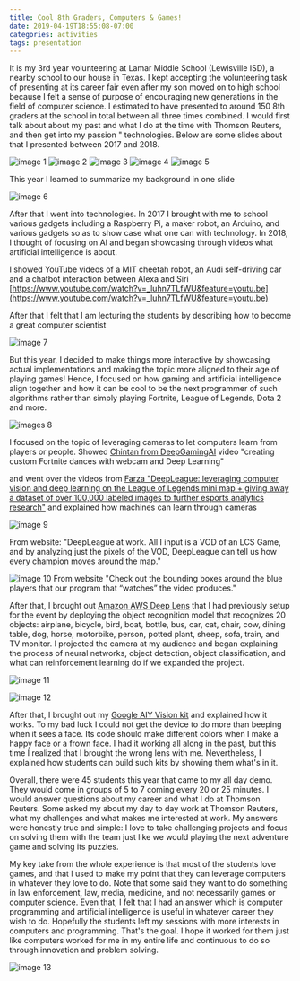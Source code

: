 ```yaml
---
title: Cool 8th Graders, Computers & Games!
date: 2019-04-19T18:55:08-07:00
categories: activities
tags: presentation 
---
```

It is my 3rd year volunteering at Lamar Middle School (Lewisville ISD), a nearby school to our house in Texas. I kept accepting the volunteering task of presenting at its career fair even after my son moved on to high school because I felt a sense of purpose of encouraging new generations in the field of computer science. I estimated to have presented to around 150 8th graders at the school in total between all three times combined. I would first talk about about my past and what I do at the time with Thomson Reuters, and then get into my passion " technologies. Below are some slides about that I presented between 2017 and 2018.

![image 1](/assets/images/events/Screenshot-2019-04-19-12.54.50.png)
![image 2](/assets/images/events/Screenshot-2019-04-19-12.59.16.png)
![image 3](/assets/images/events/Screenshot-2019-04-19-12.59.56.png)
![image 4](/assets/images/events/Screenshot-2019-04-19-13.00.28.png)
![image 5](/assets/images/events/Screenshot-2019-04-19-13.00.58.png)

This year I learned to summarize my background in one slide

![image 6](/assets/images/events/Screenshot-2019-04-19-13.02.43.png)

After that I went into technologies. In 2017 I brought with me to school various gadgets including a Raspberry Pi, a maker robot, an Arduino, and various gadgets so as to show case what one can with technology. In 2018, I thought of focusing on AI and began showcasing through videos what artificial intelligence is about.

I showed YouTube videos of a MIT cheetah robot, an Audi self-driving car and a chatbot interaction between Alexa and Siri  
[https://www.youtube.com/watch?v=_luhn7TLfWU&feature=youtu.be](https://www.youtube.com/watch?v=_luhn7TLfWU&feature=youtu.be)

After that I felt that I am lecturing the students by describing how to become a great computer scientist

![image 7](/assets/images/events/Screenshot-2019-04-19-13.13.37.png)

But this year, I decided to make things more interactive by showcasing actual implementations and making the topic more aligned to their age of playing games! Hence, I focused on how gaming and artificial intelligence align together and how it can be cool to be the next programmer of such algorithms rather than simply playing Fortnite, League of Legends, Dota 2 and more.

![images 8](/assets/images/events/Screenshot-2019-04-19-13.20.11.png)

I focused on the topic of leveraging cameras to let computers learn from players or people. Showed [Chintan from DeepGamingAI](https://www.youtube.com/channel/UC9SGmPojEEvMwqUAufUubrQ) video "creating custom Fortnite dances with webcam and Deep Learning"

and went over the videos from [Farza "DeepLeague: leveraging computer vision and deep learning on the League of Legends mini map + giving away a dataset of over 100,000 labeled images to further esports analytics research"](https://medium.com/@farzatv/deepleague-leveraging-computer-vision-and-deep-learning-on-the-league-of-legends-mini-map-giving-d275fd17c4e0) and explained how machines can learn through cameras

![image 9](/assets/images/events/12JoRTb2sr-2xz1FYM20iAg.gif)

From website: "DeepLeague at work. All I input is a VOD of an LCS Game, and by analyzing just the pixels of the VOD, DeepLeague can tell us how every champion moves around the map."

![image 10](/assets/images/events/14HpfdlJo0ZVDWNWP5A2mBg.gif)
From website "Check out the bounding boxes around the blue players that our program that “watches” the video produces."

After that, I brought out [Amazon AWS Deep Lens](https://aws.amazon.com/deeplens/) that I had previously setup for the event by deploying the object recognition model that recognizes 20 objects: airplane, bicycle, bird, boat, bottle, bus, car, cat, chair, cow, dining table, dog, horse, motorbike, person, potted plant, sheep, sofa, train, and TV monitor. I projected the camera at my audience and began explaining the process of neural networks, object detection, object classification, and what can reinforcement learning do if we expanded the project.

![image 11](/assets/images/events/IMG_4260-1.jpg)

![image 12](/assets/images/events/product_vision@1x.png)

After that, I brought out my [Google AIY Vision kit](https://aiyprojects.withgoogle.com/vision) and explained how it works. To my bad luck I could not get the device to do more than beeping when it sees a face. Its code should make different colors when I make a happy face or a frown face. I had it working all along in the past, but this time I realized that I brought the wrong lens with me. Nevertheless, I explained how students can build such kits by showing them what's in it.

Overall, there were 45 students this year that came to my all day demo. They would come in groups of 5 to 7 coming every 20 or 25 minutes. I would answer questions about my career and what I do at Thomson Reuters. Some asked my about my day to day work at Thomson Reuters, what my challenges and what makes me interested at work. My answers were honestly true and simple: I love to take challenging projects and focus on solving them with the team just like we would playing the next adventure game and solving its puzzles.

My key take from the whole experience is that most of the students love games, and that I used to make my point that they can leverage computers in whatever they love to do. Note that some said they want to do something in law enforcement, law, media, medicine, and not necessarily games or computer science. Even that, I felt that I had an answer which is computer programming and artificial intelligence is useful in whatever career they wish to do. Hopefully the students left my sessions with more interests in computers and programming. That's the goal. I hope it worked for them just like computers worked for me in my entire life and continuous to do so through innovation and problem solving.

![image 13](/assets/images/events/Screenshot-2019-04-19-13.42.05.png)
